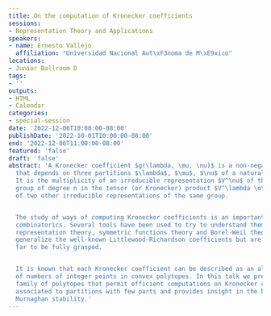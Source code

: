```yaml
---
title: On the computation of Kronecker coefficients
sessions:
- Representation Theory and Applications
speakers:
- name: Ernesto Vallejo
  affiliation: "Universidad Nacional Aut\xF3noma de M\xE9xico"
locations:
- Junior Ballroom D
tags:
- ''
outputs:
- HTML
- Calendar
categories:
- special-session
date: '2022-12-06T10:00:00-08:00'
publishDate: '2022-10-01T10:00:00-08:00'
end: '2022-12-06T11:00:00-08:00'
featured: 'false'
draft: 'false'
abstract: 'A Kronecker coefficient $g(\lambda, \mu, \nu)$ is a non-negative integer
  that depends on three partitions $\lambda$, $\mu$, $\nu$ of a natural number $n$.
  It is the multiplicity of an irreducible representation $V^\nu$ of the symmetric
  group of degree n in the tensor (or Kronecker) product $V^\lambda \otimes V^\mu$
  of two other irreducible representations of the same group.


  The study of ways of computing Kronecker coefficients is an important topic on algebraic
  combinatorics. Several tools have been used to try to understand them, notably from
  representation theory, symmetric functions theory and Borel-Weil theory. These numbers
  generalize the well-known Littlewood-Richardson coefficients but are still very
  far to be fully grasped.


  It is known that each Kronecker coefficient can be described as an alternating sum
  of numbers of integer points in convex polytopes. In this talk we present a new
  family of polytopes that permit efficient computations on Kronecker coefficients
  associated to partitions with few parts and provides insight in the behavior of
  Murnaghan stability.'
---
```


